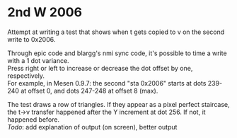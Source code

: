 # 2nd W 2006
Attempt at writing a test that shows when t gets copied to v on the second write to 0x2006.  


Through epic code and blargg's nmi sync code, it's possible to time a write with a 1 dot variance.  
Press right or left to increase or decrease the dot offset by one, respectively.  
For example, in Mesen 0.9.7: the second "sta 0x2006" starts at dots 239-240 at offset 0, and dots 247-248 at offset 8 (max).  


The test draws a row of triangles. If they appear as a pixel perfect staircase, the t->v transfer happened after the Y increment at dot 256. If not, it happened before.  
*Todo*: add explanation of output (on screen), better output
